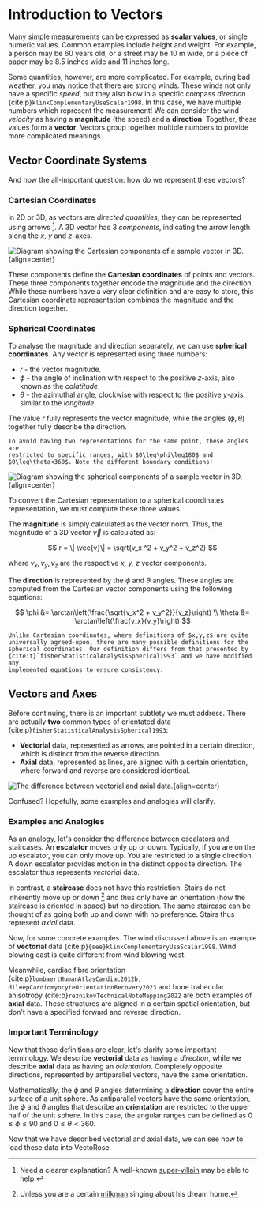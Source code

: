 # Introduction to Vectors

Many simple measurements can be expressed as **scalar values**, or single
numeric values. Common examples include height and weight. For example, a
person may be 60 years old, or a street may be 10 m wide, or a piece of
paper may be 8.5 inches wide and 11 inches long.

Some quantities, however, are more complicated. For example, during bad
weather, you may notice that there are strong winds. These winds not only
have a specific *speed*, but they also blow in a specific compass
*direction* {cite:p}`klinkComplementaryUseScalar1998`. In this case, we
have multiple numbers which represent the measurement! We can consider the
wind *velocity* as having a **magnitude** (the speed) and a **direction**.
Together, these values form a **vector**. Vectors group together multiple
numbers to provide more complicated meanings.

## Vector Coordinate Systems

And now the all-important question: how do we represent these vectors?

### Cartesian Coordinates

In 2D or 3D, as vectors are *directed quantities*, they can be represented
using arrows [^vector-despicable-me]. A 3D vector has 3 *components*,
indicating the arrow length along the *x*, *y* and *z*-axes.

![Diagram showing the Cartesian components of a sample vector in 3D.
](assets/vectors_intro/cartesian_coordinates.png){align=center}

These components define the **Cartesian coordinates** of points and
vectors. These three components together encode the magnitude and the
direction. While these numbers have a very clear definition and are easy to
store, this Cartesian coordinate representation combines the magnitude and
the direction together.

### Spherical Coordinates

To analyse the magnitude and direction separately, we can use
**spherical coordinates**. Any vector is represented using three numbers:

* $r$ - the vector magnitude.
* $\phi$ - the angle of inclination with respect to the positive *z*-axis,
  also known as the *colatitude*.
* $\theta$ - the azimuthal angle, clockwise with respect to the positive
  *y*-axis, similar to the *longitude*.

The value $r$ fully represents the vector magnitude, while the angles
$(\phi, \theta)$ together fully describe the direction.

```{warning}
To avoid having two representations for the same point, these angles are
restricted to specific ranges, with $0\leq\phi\leq180$ and
$0\leq\theta<360$. Note the different boundary conditions!
```

![Diagram showing the spherical components of a sample vector in 3D.
](assets/vectors_intro/spherical_coordinates.png){align=center}

To convert the Cartesian representation to a spherical coordinates
representation, we must compute these three values.

The **magnitude** is simply calculated as the vector norm. Thus, the
magnitude of a 3D vector $\vec{v}$ is calculated as:

$$
r = \| \vec{v}\| = \sqrt{v_x ^2 + v_y^2 + v_z^2}
$$

where $v_x,v_y,v_z$ are the respective *x, y, z* vector components.

The **direction** is represented by the $\phi$ and $\theta$ angles. These
angles are computed from the Cartesian vector components using the
following equations:

$$
\phi &= \arctan\left(\frac{\sqrt{v_x^2 + v_y^2}}{v_z}\right) \\
\theta &= \arctan\left(\frac{v_x}{v_y}\right)
$$

```{warning}
Unlike Cartesian coordinates, where definitions of $x,y,z$ are quite
universally agreed-upon, there are many possible definitions for the
spherical coordinates. Our definition differs from that presented by
{cite:t}`fisherStatisticalAnalysisSpherical1993` and we have modified any
implemented equations to ensure consistency.
```

## Vectors and Axes

Before continuing, there is an important subtlety we must address. There
are actually **two** common types of orientated data
{cite:p}`fisherStatisticalAnalysisSpherical1993`:

* **Vectorial** data, represented as arrows, are pointed in a certain
  direction, which is distinct from the reverse direction.
* **Axial** data, represented as lines, are aligned with a certain
  orientation, where forward and reverse are considered identical.

![The difference between vectorial and axial data.
](assets/vectors_intro/axial_vector.png){align=center}

Confused? Hopefully, some examples and analogies will clarify.

### Examples and Analogies

As an analogy, let's consider the difference between escalators and
staircases. An **escalator** moves only up or down. Typically, if
you are on the up escalator, you can only move up. You are restricted to a
single direction. A down escalator provides motion in the distinct opposite
direction. The escalator thus represents *vectorial* data.

In contrast, a **staircase** does not have this restriction. Stairs do not
inherently move up or down [^fiddler-on-the-roof] and thus only have an
orientation (how the staircase is oriented in space) but no direction. The
same staircase can be thought of as going both up and down with no
preference. Stairs thus represent *axial* data.

Now, for some concrete examples. The wind discussed above is an example of
**vectorial** data {cite:p}`{see}klinkComplementaryUseScalar1998`. Wind
blowing east is quite different from wind blowing west.

Meanwhile, cardiac fibre orientation {cite:p}`lombaertHumanAtlasCardiac2012b,
dileepCardiomyocyteOrientationRecovery2023` and bone trabecular anisotropy
{cite:p}`reznikovTechnicalNoteMapping2022` are both examples of **axial**
data. These structures are aligned in a certain spatial orientation, but
don't have a specified forward and reverse direction.

### Important Terminology

Now that those definitions are clear, let's clarify some important
terminology. We describe **vectorial** data as having a *direction*, while
we describe **axial** data as having an *orientation*. Completely opposite
directions, represented by antiparallel vectors, have the same orientation.

Mathematically, the $\phi$ and $\theta$ angles determining a **direction**
cover the entire surface of a unit sphere. As antiparallel vectors have the
same orientation, the $\phi$ and $\theta$ angles that describe an
**orientation** are restricted to the upper half of the unit sphere. In
this case, the angular ranges can be defined as $0\leq\phi\leq90$ and
$0\leq\theta<360$.

Now that we have described vectorial and axial data, we can see how to load
these data into VectoRose.

[^vector-despicable-me]: Need a clearer explanation? A well-known
[super-villain](https://youtu.be/A05n32Bl0aY?si=0br_2aCtqGcpMtkR) may be
able to help.

[^fiddler-on-the-roof]: Unless you are a certain
[milkman](https://youtu.be/W3Z-8U5mb7M?feature=shared) singing about his
dream home.
